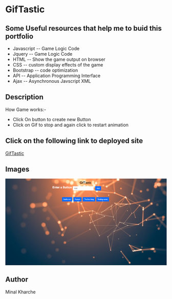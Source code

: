 # GifTastic

## Some Useful resources that help me to buid this portfolio
*  Javascript -- Game Logic Code
*  Jquery -- Game Logic Code
*  HTML  -- Show the game output on browser 
*  CSS -- custom display effects of the game
*  Bootstrap -- code optimization
*  API -- Application Programming Interface
*  Ajax -- Asynchronous Javscript XML

 ## Description
  How Game works:- 

* Click On button to create new Button
* Click on Gif to stop and again click to restart animation

## Click on the following link to deployed site
[GifTastic]( https://minalk24.github.io/GifTastic/)


 ## Images 
![# GifTastic](assets/images/giftastic.png)

## Author
Minal Kharche
